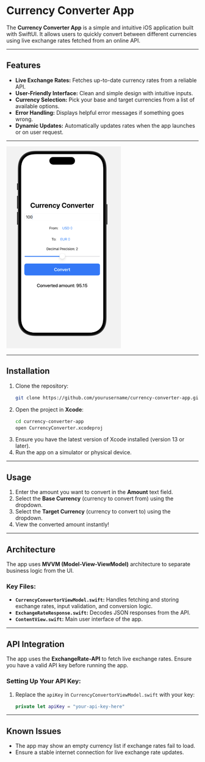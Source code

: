 # Currency Converter App

The **Currency Converter App** is a simple and intuitive iOS application built with SwiftUI. It allows users to quickly convert between different currencies using live exchange rates fetched from an online API.

---

## Features
- **Live Exchange Rates:** Fetches up-to-date currency rates from a reliable API.
- **User-Friendly Interface:** Clean and simple design with intuitive inputs.
- **Currency Selection:** Pick your base and target currencies from a list of available options.
- **Error Handling:** Displays helpful error messages if something goes wrong.
- **Dynamic Updates:** Automatically updates rates when the app launches or on user request.

---

<img src="./currency-convertor.png" alt="Main Screen" width="300"/>

---

## Installation
1. Clone the repository:
   ```bash
   git clone https://github.com/yourusername/currency-converter-app.git
   ```
2. Open the project in **Xcode**:
   ```bash
   cd currency-converter-app
   open CurrencyConverter.xcodeproj
   ```
3. Ensure you have the latest version of Xcode installed (version 13 or later).
4. Run the app on a simulator or physical device.

---

## Usage
1. Enter the amount you want to convert in the **Amount** text field.
2. Select the **Base Currency** (currency to convert from) using the dropdown.
3. Select the **Target Currency** (currency to convert to) using the dropdown.
4. View the converted amount instantly!

---

## Architecture
The app uses **MVVM (Model-View-ViewModel)** architecture to separate business logic from the UI.

### Key Files:
- **`CurrencyConvertorViewModel.swift`:** Handles fetching and storing exchange rates, input validation, and conversion logic.
- **`ExchangeRateResponse.swift`:** Decodes JSON responses from the API.
- **`ContentView.swift`:** Main user interface of the app.

---

## API Integration
The app uses the **ExchangeRate-API** to fetch live exchange rates. Ensure you have a valid API key before running the app.

### Setting Up Your API Key:
1. Replace the `apiKey` in `CurrencyConvertorViewModel.swift` with your key:
   ```swift
   private let apiKey = "your-api-key-here"
   ```

---

## Known Issues
- The app may show an empty currency list if exchange rates fail to load.
- Ensure a stable internet connection for live exchange rate updates.
